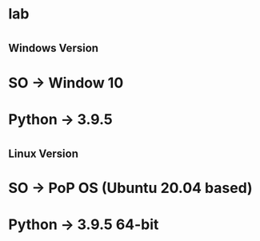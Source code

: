 # lab
#
## Windows Version ##
# SO -> Window 10
# Python -> 3.9.5
#
#
#
#
#
## Linux Version ##
# SO -> PoP OS (Ubuntu 20.04 based)
# Python -> 3.9.5 64-bit
#
#
#
#
#